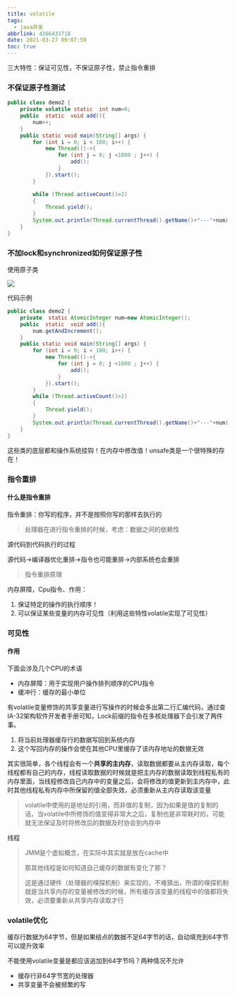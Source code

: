 ```yaml
---
title: volatile
tags:
  - java并发
abbrlink: 4266433718
date: 2021-03-27 09:07:59
toc: true
---
```


三大特性：保证可见性，不保证原子性，禁止指令重排

<!-- more -->

### 不保证原子性测试

```java
public class demo2 {
    private volatile static  int num=0;
    public  static  void add(){
        num++;
    }
    public static void main(String[] args) {
        for (int i = 0; i < 100; i++) {
            new Thread(()->{
                for (int j = 0; j <1000 ; j++) {
                    add();
                }
            }).start();
        }

        while (Thread.activeCount()>2)
        {
            Thread.yield();
        }
        System.out.println(Thread.currentThread().getName()+"---"+num);
    }
}
```

### 不加lock和synchronized如何保证原子性

使用原子类

![](https://p3-juejin.byteimg.com/tos-cn-i-k3u1fbpfcp/16908aea3345438e8f5821e293403ab7~tplv-k3u1fbpfcp-watermark.image)

代码示例

```java
public class demo2 {
    private  static AtomicInteger num=new AtomicInteger();
    public  static  void add(){
        num.getAndIncrement();
    }
    public static void main(String[] args) {
        for (int i = 0; i < 100; i++) {
            new Thread(()->{
                for (int j = 0; j <1000 ; j++) {
                    add();
                }
            }).start();
        }
        while (Thread.activeCount()>2)
        {
            Thread.yield();
        }
        System.out.println(Thread.currentThread().getName()+"---"+num);
    }
}
```

这些类的底层都和操作系统挂钩！在内存中修改值！unsafe类是一个很特殊的存在！

### 指令重排

#### 什么是指令重排

指令重排：你写的程序，并不是按照你写的那样去执行的

> 处理器在进行指令重排的时候，考虑：数据之间的依赖性

源代码到代码执行的过程

源代码->编译器优化重排->指令也可能重排->内部系统也会重排

> 指令重排原理

内存屏障，Cpu指令、作用：

1. 保证特定的操作的执行顺序！
2. 可以保证某些变量的内存可见性（利用这些特性volatile实现了可见性）

### 可见性

#### 作用

下面会涉及几个CPU的术语

- 内存屏障：用于实现用户操作排列顺序的CPU指令
- 缓冲行：缓存的最小单位

有volatile变量修饰的共享变量进行写操作的时候会多出第二行汇编代码，通过查IA-32架构软件开发者手册可知，Lock前缀的指令在多核处理器下会引发了两件事。

1. 将当前处理器缓存行的数据写回到系统内存
2. 这个写回内存的操作会使在其他CPU里缓存了该内存地址的数据无效

其实很简单，各个线程会有一个**共享的主内存**，读取数据都要从主内存读取，每个线程都有自己的内存，线程读取数据的时候就是把主内存的数据读取到线程私有的内存里面，当线程修改自己内存中的变量之后，会将修改的值更新到主内存中，此时其他线程私有内存中所保留的值全部失效，必须重新从主内存读取该变量 

> volatile中使用的是地址的引用，而非值的复制，因为如果是值的复制的话，当volatile中所修饰的值变得非常大之后，复制也是非常耗时的，可能就无法保证及时将修改后的数据及时协会到内存中

线程

> JMM是个虚拟概念，在实际中其实就是放在cache中
>
> 
>
> 那其他线程是如何知道自己缓存的数据有变化了那？
>
> 这是通过硬件（处理器的嗅探机制）来实现的，不难猜出，所谓的嗅探机制就是当共享内存的变量被修改的时候，所有缓存该变量的线程中的值都将失效，必须要重新从共享内存读取才行

### volatile优化

缓存行数据为64字节，但是如果结点的数据不足64字节的话，自动填充到64字节可以提升效率

不能使用volatile变量是都应该追加到64字节吗？两种情况不允许

- 缓存行非64字节宽的处理器
- 共享变量不会被频繁的写